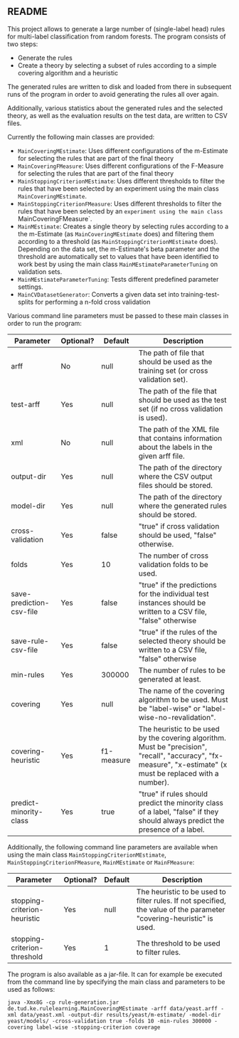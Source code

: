 ## README

This project allows to generate a large number of (single-label head) rules for multi-label classification from random forests. The program consists of two steps:

- Generate the rules
- Create a theory by selecting a subset of rules according to a simple covering algorithm and a heuristic

The generated rules are written to disk and loaded from there in subsequent runs of the program in order to avoid generating the rules all over again.

Additionally, various statistics about the generated rules and the selected theory, as well as the evaluation results on the test data, are written to CSV files.

Currently the following main classes are provided:

- `MainCoveringMEstimate`:  Uses different configurations of the m-Estimate for selecting the rules that are part of the final theory
- `MainCoveringFMeasure`: Uses different configurations of the F-Measure for selecting the rules that are part of the final theory
- `MainStoppingCriterionMEstimate`: Uses different thresholds to filter the rules that have been selected by an experiment using the main class `MainCoveringMEstimate`.
- `MainStoppingCriterionFMeasure`: Uses different thresholds to filter the rules that have been selected by an `experiment using the main class `MainCoveringFMeasure`.
- `MainMEstimate`: Creates a single theory by selecting rules according to a the m-Estimate (as `MainCoveringMEstimate` does) and filtering them according to a threshold (as `MainStoppingCriterionMEstimate` does). Depending on the data set, the m-Estimate's beta parameter and the threshold are automatically set to values that have been identified to work best by using the main class `MainMEstimateParameterTuning` on validation sets.
- `MainMEstimateParameterTuning`: Tests different predefined parameter settings.
- `MainCVDatasetGenerator`: Converts a given data set into training-test-splits for performing a n-fold cross validation

Various command line parameters must be passed to these main classes in order to run the program:

| Parameter                | Optional? | Default    | Description                                                                                                                                                   |
|--------------------------|-----------|------------|---------------------------------------------------------------------------------------------------------------------------------------------------------------|
| arff                     | No        | null       | The path of file that should be used as the training set (or cross validation set).                                                                           |
| test-arff                | Yes       | null       | The path of the file that should be used as the test set (if no cross validation is used).                                                                    |
| xml                      | No        | null       | The path of the XML file that contains information about the labels in the given arff file.                                                                   |
| output-dir               | Yes       | null       |  The path of the directory where the CSV output files should be stored.                                                                                       |
| model-dir                | Yes       | null       | The path of the directory where the generated rules should be stored.                                                                                         |
| cross-validation         | Yes       | false      | "true" if cross validation should be used, "false" otherwise.                                                                                                 |
| folds                    | Yes       | 10         | The number of cross validation folds to be used.                                                                                                              |
| save-prediction-csv-file | Yes       | false      | "true" if the predictions for the individual test instances should be written to a CSV file, "false" otherwise                                                |
| save-rule-csv-file       | Yes       | false      | "true" if the rules of the selected theory should be written to a CSV file, "false" otherwise                                                                 |
| min-rules                | Yes       | 300000     | The number of rules to be generated at least.                                                                                                                 |
| covering                 | Yes       | null       | The name of the covering algorithm to be used. Must be "label-wise" or "label-wise-no-revalidation".                                                          |
| covering-heuristic       | Yes       | f1-measure | The heuristic to be used by the covering algorithm. Must be "precision", "recall", "accuracy", "fx-measure", "x-estimate" (x must be replaced with a number). |
| predict-minority-class   | Yes       | true       | "true" if rules should predict the minority class of a label, "false" if they should always predict the presence of a label.                                  |

Additionally, the following command line parameters are available when using the main class `MainStoppingCriterionMEstimate`, `MainStoppingCriterionFMeasure`, `MainMEstimate` or `MainFMeasure`:

| Parameter                    | Optional? | Default | Description                                                                                                          |
|------------------------------|-----------|---------|----------------------------------------------------------------------------------------------------------------------|
| stopping-criterion-heuristic | Yes       | null    | The heuristic to be used to filter rules. If not specified, the value of the parameter "covering-heuristic" is used. |
| stopping-criterion-threshold | Yes       | 1       | The threshold to be used to filter rules.                                                                            |

The program is also available as a jar-file. It can for example be executed from the command line by specifying the main class and parameters to be used as follows:

```
java -Xmx8G -cp rule-generation.jar de.tud.ke.rulelearning.MainCoveringMEstimate -arff data/yeast.arff -xml data/yeast.xml -output-dir results/yeast/m-estimate/ -model-dir yeast/models/ -cross-validation true -folds 10 -min-rules 300000 -covering label-wise -stopping-criterion coverage
```
